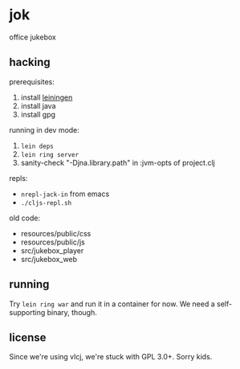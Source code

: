 jok
===

office jukebox


hacking
-------

prerequisites:

1. install [leiningen](https://github.com/technomancy/leiningen)
2. install java
3. install gpg

running in dev mode:

1. `lein deps`
2. `lein ring server`
3. sanity-check "-Djna.library.path" in :jvm-opts of project.clj

repls:

* `nrepl-jack-in` from emacs
* `./cljs-repl.sh`

old code:

* resources/public/css
* resources/public/js
* src/jukebox_player
* src/jukebox_web


running
-------

Try `lein ring war` and run it in a container for now. We need a self-supporting binary, though.


license
-------

Since we're using vlcj, we're stuck with GPL 3.0+. Sorry kids.
